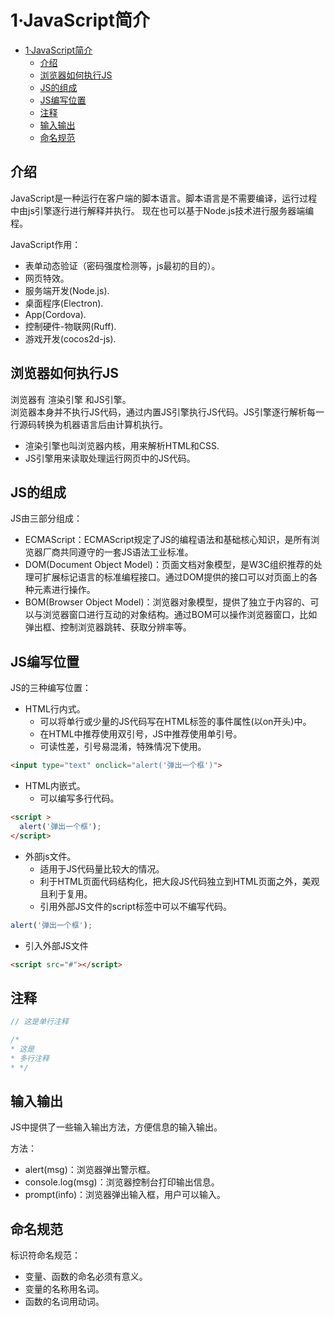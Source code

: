 # 1·JavaScript简介

<!-- TOC -->
* [1·JavaScript简介](#1javascript简介)
  * [介绍](#介绍)
  * [浏览器如何执行JS](#浏览器如何执行js)
  * [JS的组成](#js的组成)
  * [JS编写位置](#js编写位置)
  * [注释](#注释)
  * [输入输出](#输入输出)
  * [命名规范](#命名规范)
<!-- TOC -->

## 介绍
JavaScript是一种运行在客户端的脚本语言。脚本语言是不需要编译，运行过程中由js引擎逐行进行解释并执行。
现在也可以基于Node.js技术进行服务器端编程。  

JavaScript作用：
- 表单动态验证（密码强度检测等，js最初的目的）。
- 网页特效。
- 服务端开发(Node.js).
- 桌面程序(Electron).
- App(Cordova).
- 控制硬件-物联网(Ruff).
- 游戏开发(cocos2d-js).

## 浏览器如何执行JS
浏览器有 渲染引擎 和JS引擎。  
浏览器本身并不执行JS代码，通过内置JS引擎执行JS代码。JS引擎逐行解析每一行源码转换为机器语言后由计算机执行。

- 渲染引擎也叫浏览器内核，用来解析HTML和CSS.
- JS引擎用来读取处理运行网页中的JS代码。

## JS的组成
JS由三部分组成：
- ECMAScript：ECMAScript规定了JS的编程语法和基础核心知识，是所有浏览器厂商共同遵守的一套JS语法工业标准。
- DOM(Document Object Model)：页面文档对象模型，是W3C组织推荐的处理可扩展标记语言的标准编程接口。通过DOM提供的接口可以对页面上的各种元素进行操作。
- BOM(Browser Object Model)：浏览器对象模型，提供了独立于内容的、可以与浏览器窗口进行互动的对象结构。通过BOM可以操作浏览器窗口，比如弹出框、控制浏览器跳转、获取分辨率等。

## JS编写位置
JS的三种编写位置：

- HTML行内式。
  - 可以将单行或少量的JS代码写在HTML标签的事件属性(以on开头)中。
  - 在HTML中推荐使用双引号，JS中推荐使用单引号。
  - 可读性差，引号易混淆，特殊情况下使用。
```html
<input type="text" onclick="alert('弹出一个框')">
```

- HTML内嵌式。
  - 可以编写多行代码。
```html
<script >
  alert('弹出一个框');
</script>
```

- 外部js文件。
  - 适用于JS代码量比较大的情况。
  - 利于HTML页面代码结构化，把大段JS代码独立到HTML页面之外，美观且利于复用。
  - 引用外部JS文件的script标签中可以不编写代码。
```js
alert('弹出一个框');
```

- 引入外部JS文件
```html
<script src="#"></script>
```
## 注释

```js
// 这是单行注释

/*
* 这是
* 多行注释
* */
```

## 输入输出
JS中提供了一些输入输出方法，方便信息的输入输出。

方法：
- alert(msg)：浏览器弹出警示框。
- console.log(msg)：浏览器控制台打印输出信息。
- prompt(info)：浏览器弹出输入框，用户可以输入。

## 命名规范
标识符命名规范：
- 变量、函数的命名必须有意义。
- 变量的名称用名词。
- 函数的名词用动词。
